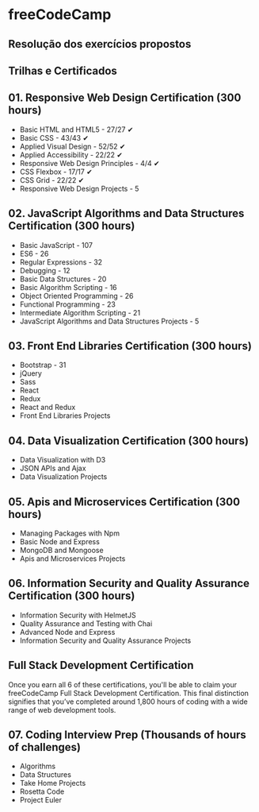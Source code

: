 # freeCodeCamp

## Resolução dos exercícios propostos

## **Trilhas e Certificados**

## 01. Responsive Web Design Certification (300 hours)

- Basic HTML and HTML5 - 27/27 ✔
- Basic CSS - 43/43 ✔
- Applied Visual Design - 52/52 ✔
- Applied Accessibility - 22/22 ✔
- Responsive Web Design Principles - 4/4 ✔
- CSS Flexbox - 17/17 ✔
- CSS Grid - 22/22 ✔
- Responsive Web Design Projects - 5

## 02. JavaScript Algorithms and Data Structures Certification (300 hours)

- Basic JavaScript - 107
- ES6 - 26
- Regular Expressions - 32
- Debugging - 12
- Basic Data Structures - 20
- Basic Algorithm Scripting - 16
- Object Oriented Programming - 26
- Functional Programming - 23
- Intermediate Algorithm Scripting - 21
- JavaScript Algorithms and Data Structures Projects - 5

## 03. Front End Libraries Certification (300 hours)

- Bootstrap - 31
- jQuery
- Sass
- React
- Redux
- React and Redux
- Front End Libraries Projects

## 04. Data Visualization Certification (300 hours)

- Data Visualization with D3
- JSON APIs and Ajax
- Data Visualization Projects

## 05. Apis and Microservices Certification (300 hours)

- Managing Packages with Npm
- Basic Node and Express
- MongoDB and Mongoose
- Apis and Microservices Projects

## 06. Information Security and Quality Assurance Certification (300 hours)

- Information Security with HelmetJS
- Quality Assurance and Testing with Chai
- Advanced Node and Express
- Information Security and Quality Assurance Projects

## Full Stack Development Certification

Once you earn all 6 of these certifications, you'll be able to claim your freeCodeCamp Full Stack Development Certification. This final distinction signifies that you’ve completed around 1,800 hours of coding with a wide range of web development tools.

## 07. Coding Interview Prep (Thousands of hours of challenges)

- Algorithms
- Data Structures
- Take Home Projects
- Rosetta Code
- Project Euler